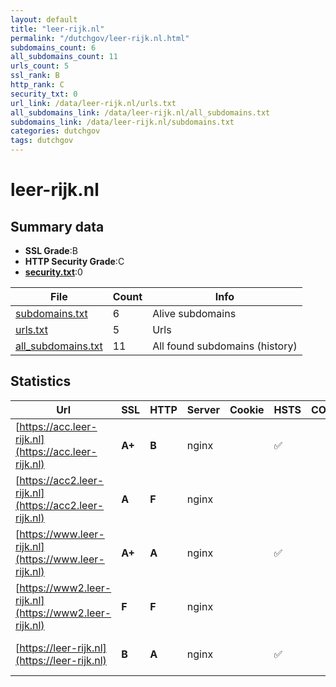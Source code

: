 ```yaml
---
layout: default
title: "leer-rijk.nl"
permalink: "/dutchgov/leer-rijk.nl.html"
subdomains_count: 6
all_subdomains_count: 11
urls_count: 5
ssl_rank: B
http_rank: C
security_txt: 0
url_link: /data/leer-rijk.nl/urls.txt
all_subdomains_link: /data/leer-rijk.nl/all_subdomains.txt
subdomains_link: /data/leer-rijk.nl/subdomains.txt
categories: dutchgov
tags: dutchgov
---
```



# leer-rijk.nl
## Summary data


 - **SSL Grade**:B
 - **HTTP Security Grade**:C
 - **[security.txt](https://www.digitaleoverheid.nl/nieuws/standaard-security-txt-nu-verplicht-voor-overheid/)**:0


| File       | Count | Info |
|------------|-------|------|
|[subdomains.txt](/DutchGovScope/data/leer-rijk.nl/subdomains.txt)|6|Alive subdomains|
|[urls.txt](/DutchGovScope/data/leer-rijk.nl/urls.txt)|5|Urls|
|[all_subdomains.txt](/DutchGovScope/data/leer-rijk.nl/all_subdomains.txt)|11|All found subdomains (history)|


## Statistics


| Url | SSL | HTTP | Server | Cookie | HSTS | CORS | CTO | CSP | XFO | XXP | RP |FP| Tech |Title |
|--------|-------|-------|------|------|------|------|------|------|------|------|------|------|------|------|
|[https://acc.leer-rijk.nl](https://acc.leer-rijk.nl)| **A+**| **B**|nginx| |:white_check_mark: | | |:warning: | | | :white_check_mark: | |Drupal HSTS Nginx PHP|Redirecting to h...|
|[https://acc2.leer-rijk.nl](https://acc2.leer-rijk.nl)| **A**| **F**|nginx| | | | | | | | :white_check_mark: | |Nginx||
|[https://www.leer-rijk.nl](https://www.leer-rijk.nl)| **A+**| **A**|nginx| |:white_check_mark: | | |:warning: | :white_check_mark: | :white_check_mark: | :white_check_mark: | |Drupal:10 HSTS Nginx PHP|Redirecting to h...|
|[https://www2.leer-rijk.nl](https://www2.leer-rijk.nl)| **F**| **F**|nginx| | | | | | | | :white_check_mark: | |HSTS Nginx||
|[https://leer-rijk.nl](https://leer-rijk.nl)| **B**| **A**|nginx| |:white_check_mark: | | |:warning: | :white_check_mark: | :white_check_mark: | :white_check_mark: | |HSTS Nginx|301 Moved Perman...|

